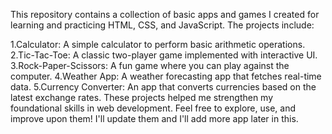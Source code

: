 This repository contains a collection of basic apps and games I created for learning and practicing HTML, CSS, and JavaScript. The projects include:

1.Calculator: A simple calculator to perform basic arithmetic operations.
2.Tic-Tac-Toe: A classic two-player game implemented with interactive UI.
3.Rock-Paper-Scissors: A fun game where you can play against the computer.
4.Weather App: A weather forecasting app that fetches real-time data.
5.Currency Converter: An app that converts currencies based on the latest exchange rates.
These projects helped me strengthen my foundational skills in web development. Feel free to explore, use, and improve upon them! I'll update them and I'll add more app later in this.

